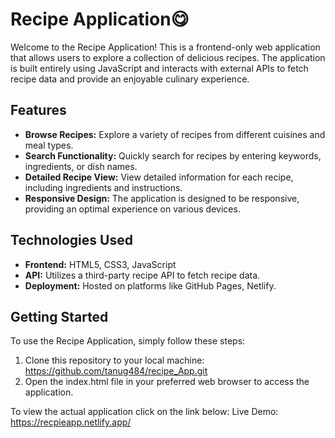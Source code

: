 # Recipe Application😋

Welcome to the Recipe Application! This is a frontend-only web application that allows users to explore a collection of delicious recipes. 
The application is built entirely using JavaScript and interacts with external APIs to fetch recipe data and provide an enjoyable culinary experience.

## Features

- **Browse Recipes:** Explore a variety of recipes from different cuisines and meal types.
- **Search Functionality:** Quickly search for recipes by entering keywords, ingredients, or dish names.
- **Detailed Recipe View:** View detailed information for each recipe, including ingredients and instructions.
- **Responsive Design:** The application is designed to be responsive, providing an optimal experience on various devices.

## Technologies Used

- **Frontend:** HTML5, CSS3, JavaScript
- **API:** Utilizes a third-party recipe API  to fetch recipe data.
- **Deployment:** Hosted on platforms like GitHub Pages, Netlify.

## Getting Started

To use the Recipe Application, simply follow these steps:

1. Clone this repository to your local machine:
 https://github.com/tanug484/recipe_App.git
2. Open the index.html file in your preferred web browser to access the application.

To view the actual application click on the link below:
Live Demo: https://recpieapp.netlify.app/
